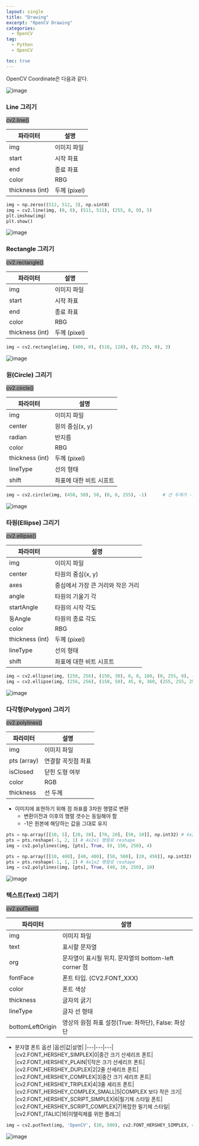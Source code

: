 ```yaml
---
layout: single
title: "Drawing"
excerpt: "OpenCV Drawing"
categories:
  - OpenCV
tag:
  - Python
  - OpenCV

toc: true
---
```

OpenCV Coordinate은 다음과 같다.

![image](https://github.com/Juunghyeon/jeonghyk/assets/78840944/7c6582fe-a361-467d-86b9-730ec9fc21a8)

### Line 그리기

<span style="background-color:#A0A0A0"> cv2.line() </span>

|파라미터|설명|
|------|------|
|img|이미지 파일|
|start|시작 좌표|
|end|종료 좌표|
|color|RBG|
|thickness (int)|두께 (pixel)|

```python
img = np.zeros((512, 512, 3), np.uint8)
img = cv2.line(img, (0, 0), (511, 511), (255, 0, 0), 5)
plt.imshow(img)
plt.show()
```
![image](https://github.com/Juunghyeon/jeonghyk/assets/78840944/edce63b5-9dc2-4999-9b85-53ed1e7373d0)


### Rectangle 그리기

<span style="background-color:#A0A0A0"> cv2.rectangle() </span>

|파라미터|설명|
|------|------|
|img|이미지 파일|
|start|시작 좌표|
|end|종료 좌표|
|color|RBG|
|thickness (int)|두께 (pixel)|

```python
img = cv2.rectangle(img, (400, 0), (510, 128), (0, 255, 0), 3)
```
![image](https://github.com/Juunghyeon/jeonghyk/assets/78840944/7acb53c1-2347-45c3-a205-a59d4ec98d92)

### 원(Circle) 그리기

<span style="background-color:#A0A0A0"> cv2.circle() </span>

|파라미터|설명|
|------|------|
|img|이미지 파일|
|center|원의 중심(x, y)|
|radian|반지름|
|color|RBG|
|thickness (int)|두께 (pixel)|
|lineType|선의 형태|
|shift|좌표에 대한 비트 시프트|
```python
img = cv2.circle(img, (450, 50), 50, (0, 0, 255), -1)      # 선 두께가 -1이면 다 채운 도형
```
![image](https://github.com/Juunghyeon/jeonghyk/assets/78840944/ecb5d2eb-1794-41c0-977a-754f390a36e2)


### 타원(Ellipse) 그리기

<span style="background-color:#A0A0A0"> cv2.ellipse() </span>

|파라미터|설명|
|------|------|
|img|이미지 파일|
|center|타원의 중심(x, y)|
|axes|중심에서 가장 큰 거리와 작은 거리|
|angle|타원의 기울기 각|
|startAngle|타원의 시작 각도|
|둥Angle|타원의 종료 각도|
|color|RBG|
|thickness (int)|두께 (pixel)|
|lineType|선의 형태|
|shift|좌표에 대한 비트 시프트|
```python
img = cv2.ellipse(img, (256, 256), (150, 30), 0, 0, 180, (0, 255, 0), -1)
img = cv2.ellipse(img, (256, 256), (150, 50), 45, 0, 360, (255, 255, 255), 2)
```
![image](https://github.com/Juunghyeon/jeonghyk/assets/78840944/4eddbd27-79b7-448b-acf4-395708f7a98d)

### 다각형(Polygon) 그리기

<span style="background-color:#A0A0A0"> cv2.polylines() </span>

|파라미터|설명|
|---|---|
|img|이미지 파일|
|pts (array)|연결할 꼭짓점 좌표|
|isClosed|닫힌 도형 여부|
|color|RGB|
|thickness|선 두께|

- 이미지에 표현하기 위해 점 좌표를 3차원 행렬로 변환
    - 변환이전과 이후의 행렬 갯수는 동일해야 함
    - -1은 원본에 해당하는 값을 그대로 유지

```python
pts = np.array([[10, 5], [20, 30], [70, 20], [50, 10]], np.int32) # 4x2 행렬
pts = pts.reshape(-1, 2, 1) # 4x2x1 행렬로 reshape
img = cv2.polylines(img, [pts], True, (0, 150, 250), 4)

pts = np.array([[10, 400], [40, 400], [50, 500], [20, 450]], np.int32) # 4x2 행렬
pts = pts.reshape(-1, 1, 2) # 4x1x2 행렬로 reshape
img = cv2.polylines(img, [pts], True, (40, 10, 250), 10)
```
![image](https://github.com/Juunghyeon/jeonghyk/assets/78840944/2b3ac8f5-4aaf-4ca3-812f-f56c8e9102d2)


### 텍스트(Text) 그리기

<span style="background-color:#A0A0A0"> cv2.putText() </span>

|파라미터|설명|
|---|---|
|img|이미지 파일|
|text|표시할 문자열|
|org|문자열이 표시될 위치. 문자열의 bottom-left corner 점|
|fontFace|폰트 타입. (CV2.FONT_XXX)|
|color|폰트 색상|
|thickness|글자의 굵기|
|lineType|글자 선 형태|
|bottomLeftOrigin|영상의 원점 좌표 설정(True: 좌하단), False: 좌상단|

- 문자열 폰트 옵션
    |옵션|값|설명|
    |---|---|---|
    |cv2.FONT_HERSHEY_SIMPLEX|0|중간 크기 산세리프 폰트|
    |cv2.FONT_HERSHEY_PLAIN|1|작은 크기 산세리프 폰트|
    |cv2.FONT_HERSHEY_DUPLEX|2|2줄 산세리프 폰트|
    |cv2.FONT_HERSHEY_COMPLEX|3|중간 크기 세리프 폰트|
    |cv2.FONT_HERSHEY_TRIPLEX|4|3줄 세리프 폰트|
    |cv2.FONT_HERSHEY_COMPLEX_SMALL|5|COMPLEX 보다 작은 크기|
    |cv2.FONT_HERSHEY_SCRIPT_SIMPLEX|6|필기체 스타일 폰트|
    |cv2.FONT_HERSHEY_SCRIPT_COMPLEX|7|복잡한 필기체 스타일|
    |cv2.FONT_ITALIC|16|이탤릭체를 위한 플래그|

```python
img = cv2.putText(img, 'OpenCV', (10, 500), cv2.FONT_HERSHEY_SIMPLEX, 4, (255, 255, 255), 5)
```
![image](https://github.com/Juunghyeon/jeonghyk/assets/78840944/a6b232cd-e4e2-4809-a0ac-2717c690ef2f)
